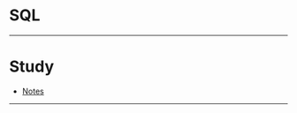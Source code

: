 # SQL
---
# Study
* [Notes](https://drive.google.com/file/d/1lNMHu22JzN8ZzWRunJx5k196jjWwLs4m/view?usp=sharing)
---